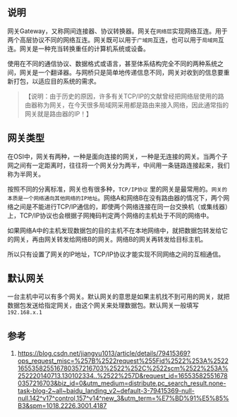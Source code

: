## 说明
网关Gateway，又称网间连接器、协议转换器。网关在`网络层`实现网络互连。用于两个高层协议不同的网络互连。网关既可以用于`广域网`互连，也可以用于`局域网`互连。网关是一种充当转换重任的计算机系统或设备。  

使用在不同的通信协议、数据格式或语言，甚至体系结构完全不同的两种系统之间，网关是一个翻译器。与网桥只是简单地传递信息不同，网关对收到的信息要重新打包，以适应目的系统的需求。  

>【说明：由于历史的原因，许多有关TCP/IP的文献曾经把网络层使用的路由器称为网关，在今天很多局域网采用都是路由来接入网络，因此通常指的网关就是路由器的IP！】

## 网关类型
在OSI中，网关有两种，一种是面向连接的网关，一种是无连接的网关。当两个子网之间有一定距离时，往往将一个网关分为两半，中间用一条链路连接起来，我们称为半网关。  

按照不同的分离标准，网关也有很多种，`TCP/IP协议` 里的网关是最常用的。`网关的本质是一个网络通向其他网络的IP地址`。网络A和网络B在没有路由器的情况下，两个网络之间是不能进行TCP/IP通信的，即使两个网络连接在同一台交换机（或集线器）上，TCP/IP协议也会根据子网掩码判定两个网络的主机处于不同的网络中。  

如果网络A中的主机发现数据包的目的主机不在本地网络中，就把数据包转发给它的网关，再由网关转发给网络B的网关。网络B的网关再转发给目标主机。  

所以只有设置了网关的IP地址，TCP/IP协议才能实现不同网络之间的互相通信。

## 默认网关
一台主机中可以有多个网关。默认网关的意思是如果主机找不到可用的网关，就把数据包发送给指定网关，由这个网关来处理数据包。默认网关一般填写`192.168.x.1`

## 参考
1. https://blog.csdn.net/jiangyu1013/article/details/79415369?ops_request_misc=%257B%2522request%255Fid%2522%253A%2522165535825516780357216703%2522%252C%2522scm%2522%253A%252220140713.130102334..%2522%257D&request_id=165535825516780357216703&biz_id=0&utm_medium=distribute.pc_search_result.none-task-blog-2~all~baidu_landing_v2~default-3-79415369-null-null.142^v17^control,157^v14^new_3&utm_term=%E7%BD%91%E5%85%B3&spm=1018.2226.3001.4187